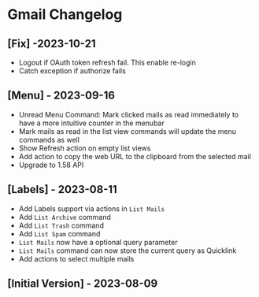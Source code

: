 # Gmail Changelog

## [Fix] -2023-10-21

- Logout if OAuth token refresh fail. This enable re-login
- Catch exception if authorize fails

## [Menu] - 2023-09-16

- Unread Menu Command: Mark clicked mails as read immediately to have a more intuitive counter in the menubar
- Mark mails as read in the list view commands will update the menu commands as well
- Show Refresh action on empty list views
- Add action to copy the web URL to the clipboard from the selected mail
- Upgrade to 1.58 API

## [Labels] - 2023-08-11

- Add Labels support via actions in `List Mails`
- Add `List Archive` command
- Add `List Trash` command
- Add `List Spam` command
- `List Mails` now have a optional query parameter
- `List Mails` command can now store the current query as Quicklink
- Add actions to select multiple mails

## [Initial Version] - 2023-08-09
